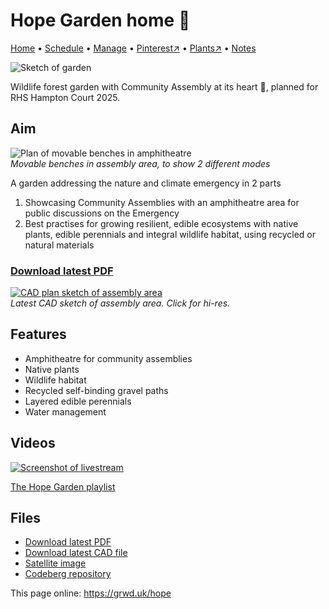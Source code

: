 # Hope Garden home 🏡

[Home](https://grwd.uk/hope/) • [Schedule](https://grwd.uk/hope/schedule) • [Manage](https://grwd.uk/hope/manage) • [Pinterest↗](https://pinterest.co.uk/NatureWorksGarden/hope) • [Plants↗](https://grwd.cc/hope-plants) • [Notes](https://grwd.uk/hope/notes)

![Sketch of garden](https://res.cloudinary.com/growdigital/image/upload/w_360/v1689077853/hope/garden-sketch-230711.jpg)  

Wildlife forest garden with Community Assembly at its heart 💚, planned for RHS Hampton Court 2025.

## Aim

![Plan of movable benches in amphitheatre](https://res.cloudinary.com/growdigital/image/upload/w_360/v1689077853/hope/benches-sketch-230712.jpg)  
_Movable benches in assembly area, to show 2 different modes_

A garden addressing the nature and climate emergency in 2 parts

1. Showcasing Community Assemblies with an amphitheatre area for public discussions on the Emergency
2. Best practises for growing resilient, edible ecosystems with native plants, edible perennials and integral wildlife habitat, using recycled or natural materials

### [Download latest PDF](https://codeberg.org/natureworks/hope/src/branch/main/hope.pdf)

[![CAD plan sketch of assembly area](https://res.cloudinary.com/growdigital/image/upload/w_420/v1689591503/hope/cad-sketch-230717.png)](https://res.cloudinary.com/growdigital/image/upload/v1689591503/hope/cad-sketch-230717.png)  
_Latest CAD sketch of assembly area. Click for hi-res._

## Features

* Amphitheatre for community assemblies
* Native plants
* Wildlife habitat
* Recycled self-binding gravel paths
* Layered edible perennials
* Water management

## Videos

[![Screenshot of livestream](https://res.cloudinary.com/growdigital/image/upload/w_320/v1687955811/hope/crisis-screenshot.jpg)](https://grwd.cc/hope-playlist)

[The Hope Garden playlist](https://grwd.cc/hope-playlist)

## Files

* [Download latest PDF](https://codeberg.org/natureworks/hope/src/branch/main/hope.pdf)
* [Download latest CAD file](https://codeberg.org/natureworks/hope/src/branch/main/hope.dxf)
* [Satellite image](https://codeberg.org/natureworks/hope/raw/branch/main/satellite.jpg)
* [Codeberg repository](https://codeberg.org/natureworks/hope)

This page online: <https://grwd.uk/hope>
